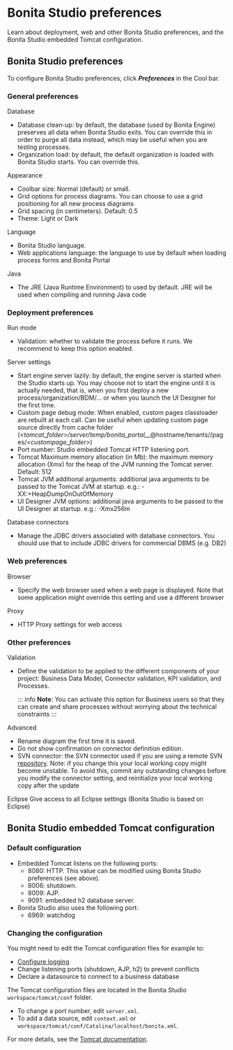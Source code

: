 # Bonita Studio preferences

Learn about deployment, web and other Bonita Studio preferences, and the Bonita Studio embedded Tomcat configuration.

## Bonita Studio preferences

To configure Bonita Studio preferences, click _**Preferences**_ in the Cool bar.

### General preferences

Database
* Database clean-up: by default, the database (used by Bonita Engine) preserves all data when Bonita Studio exits. You can override this in order to purge all data instead, which may be useful when you are testing processes.
* Organization load: by default, the default organization is loaded with Bonita Studio starts. You can override this. 

Appearance
* Coolbar size: Normal (default) or small.
* Grid options for process diagrams. You can choose to use a grid positioning for all new process diagrams
* Grid spacing (in centimeters). Default: 0.5
* Theme: Light or Dark
  
Language
* Bonita Studio language.  
* Web applications language: the language to use by default when loading process forms and Bonita Portal  

Java
* The JRE (Java Runtime Environment) to used by default. JRE will be used when compiling and running Java code  

### Deployment preferences

Run mode
* Validation: whether to validate the process before it runs. We recommend to keep this option enabled.  

Server settings
* Start engine server lazily: by default, the engine server is started when the Studio starts up. You may choose not to start the engine until it is actually needed, that is, when you first deploy a new process/organization/BDM/... or when you launch the UI Designer for the first time.
* Custom page debug mode: When enabled, custom pages classloader are rebuilt at each call. Can be useful when updating custom page source directly from cache folder (_<tomcat_folder>/server/temp/bonita_portal__<id>_@hostname/tenants/_<tenantId>_/pages/_<custompage_folder>_)
* Port number: Studio embedded Tomcat HTTP listening port.
* Tomcat Maximum memory allocation (in Mb): the maximum memory allocation (Xmx) for the heap of the JVM running the Tomcat server. Default: 512
* Tomcat JVM additional arguments: additional java arguments to be passed to the Tomcat JVM at startup. e.g.: -XX:+HeapDumpOnOutOfMemory
* UI Designer JVM options: additional java arguments to be passed to the UI Designer at startup. e.g.: -Xmx256m

Database connectors  
* Manage the JDBC drivers associated with database connectors. You should use that to include JDBC drivers for commercial DBMS (e.g. DB2)  

### Web preferences

Browser
* Specify the web browser used when a web page is displayed. Note that some application might override this setting and use a different browser

Proxy
* HTTP Proxy settings for web access 

### Other preferences

Validation
* Define the validation to be applied to the different components of your project: Business Data Model, Connector validation, KPI validation, and Processes.

  ::: info
  **Note**: You can activate this option for Business users so that they can create and share processes without worrying about the technical constraints
  :::

Advanced
* Rename diagram the first time it is saved.
* Do not show confirmation on connector definition edition.
* SVN connector: the SVN connector used if you are using a remote SVN [repository](workspaces-and-repositories.md). Note: if you change this your local working copy might become unstable. To avoid this, commit any outstanding changes before you modify the connector setting, and reinitialize your local working copy after the update  

Eclipse
   Give access to all Eclipse settings (Bonita Studio is based on Eclipse)  

## Bonita Studio embedded Tomcat configuration

### Default configuration

* Embedded Tomcat listens on the following ports:
  * 8080: HTTP. This value can be modified using Bonita Studio preferences (see above).
  * 8006: shutdown.
  * 8009: AJP.
  * 9091: embedded h2 database server.
* Bonita Studio also uses the following port:
  * 6969: watchdog

### Changing the configuration

You might need to edit the Tomcat configuration files for example to:

* [Configure logging](logging.md)
* Change listening ports (shutdown, AJP, h2) to prevent conflicts
* Declare a datasource to connect to a business database

The Tomcat configuration files are located in the Bonita Studio `workspace/tomcat/conf` folder. 

* To change a port number, edit `server.xml`. 
* To add a data source, edit `context.xml` or `workspace/tomcat/conf/Catalina/localhost/bonita.xml`.

For more details, see the [Tomcat documentation](http://tomcat.apache.org/tomcat-8.5-doc/).
